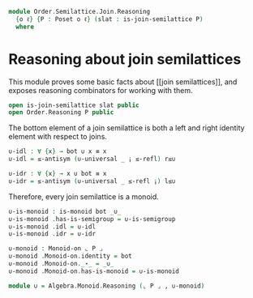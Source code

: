<!--
```agda
open import Algebra.Monoid

open import Cat.Instances.Delooping
open import Cat.Prelude

open import Order.Semilattice.Join
open import Order.Base

import Algebra.Monoid.Reasoning

import Order.Reasoning

open is-monoid
```
-->

```agda
module Order.Semilattice.Join.Reasoning
  {o ℓ} {P : Poset o ℓ} (slat : is-join-semilattice P)
  where
```

# Reasoning about join semilattices

This module proves some basic facts about [[join semilattices]], and
exposes reasoning combinators for working with them.

```agda
open is-join-semilattice slat public
open Order.Reasoning P public
```

The bottom element of a join semilattice is both a left and right
identity element with respect to joins.

```agda
∪-idl : ∀ {x} → bot ∪ x ≡ x
∪-idl = ≤-antisym (∪-universal _ ¡ ≤-refl) r≤∪

∪-idr : ∀ {x} → x ∪ bot ≡ x
∪-idr = ≤-antisym (∪-universal _ ≤-refl ¡) l≤∪
```

Therefore, every join semilattice is a monoid.

```agda
∪-is-monoid : is-monoid bot _∪_
∪-is-monoid .has-is-semigroup = ∪-is-semigroup
∪-is-monoid .idl = ∪-idl
∪-is-monoid .idr = ∪-idr

∪-monoid : Monoid-on ⌞ P ⌟
∪-monoid .Monoid-on.identity = bot
∪-monoid .Monoid-on._⋆_ = _∪_
∪-monoid .Monoid-on.has-is-monoid = ∪-is-monoid

module ∪ = Algebra.Monoid.Reasoning (⌞ P ⌟ , ∪-monoid)
```
